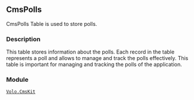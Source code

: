 ## CmsPolls

CmsPolls Table is used to store polls.

### Description

This table stores information about the polls. Each record in the table represents a poll and allows to manage and track the polls effectively. This table is important for managing and tracking the polls of the application.

### Module

[`Volo.CmsKit`](../../Cms-Kit/poll.md)